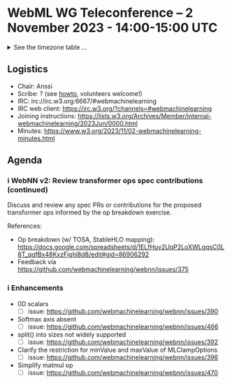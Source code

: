 # WebML WG Teleconference – 2 November 2023 - 14:00-15:00 UTC

<details><summary>See the timezone table ...</summary>
<table>
<tr><td> San Francisco (U.S.A. - California) <td> Thu, 2 November 2023 <td> 07:00 <td> UTC-7 hours
<tr><td> Boston (U.S.A. - Massachusetts) <td> Thu, 2 November 2023 <td> 10:00 <td> UTC-4 hours
<tr><td> London (United Kingdom - England) <td> Thu, 2 November 2023 <td> 14:00 <td> UTC+0 hours (adjusted for DST)
<tr><td> Berlin (Germany) <td> Thu, 2 November 2023 <td> 15:00 <td> UTC+1 hours (adjusted for DST)
<tr><td> Helsinki (Finland) <td> Thu, 2 November 2023 <td> 16:00 <td> UTC+2 hours (adjusted for DST)
<tr><td> Shanghai (China) <td> Thu, 2 November 2023 <td> 22:00 <td> UTC+8 hours
<tr><td> Tokyo (Japan) <td> Thu, 2 November 2023 <td> 23:00 <td> UTC+9 hours
<tr><td> Corresponding UTC (GMT) <td> Thu, 2 November 2023 <td colspan=2> 14:00 UTC
</table>

Other locations: https://www.timeanddate.com/worldclock/fixedtime.html?iso=20231102T14
</details>

## Logistics

* Chair: Anssi
* Scribe: ? (see [howto](https://github.com/webmachinelearning/meetings/blob/main/scribe-howto.md), volunteers welcome!)
* IRC: irc://irc.w3.org:6667/#webmachinelearning
* IRC web client: https://irc.w3.org/?channels=#webmachinelearning
* Joining instructions: https://lists.w3.org/Archives/Member/internal-webmachinelearning/2023Jun/0000.html
* Minutes: https://www.w3.org/2023/11/02-webmachinelearning-minutes.html

## Agenda

### ℹ️ WebNN v2: Review transformer ops spec contributions (continued)

Discuss and review any spec PRs or contributions for the proposed transformer ops informed by the op breakdown exercise.

References:
- Op breakdown (w/ TOSA, StableHLO mapping): https://docs.google.com/spreadsheets/d/1ELfHuv2UqP2LoXWLgqsC0L8T_qqfBx48KxzFighl8d8/edit#gid=86906292
- Feedback via https://github.com/webmachinelearning/webnn/issues/375

### ℹ️ Enhancements

- 0D scalars
  - [ ] issue: https://github.com/webmachinelearning/webnn/issues/390
- Softmax axis absent
  - [ ] issue: https://github.com/webmachinelearning/webnn/issues/466 
- split() into sizes not widely supported
  - [ ] issue: https://github.com/webmachinelearning/webnn/issues/392
- Clarify the restriction for minValue and maxValue of MLClampOptions
  - [ ] issue: https://github.com/webmachinelearning/webnn/issues/396
- Simplify matmul op
  - [ ] issue: https://github.com/webmachinelearning/webnn/issues/470
